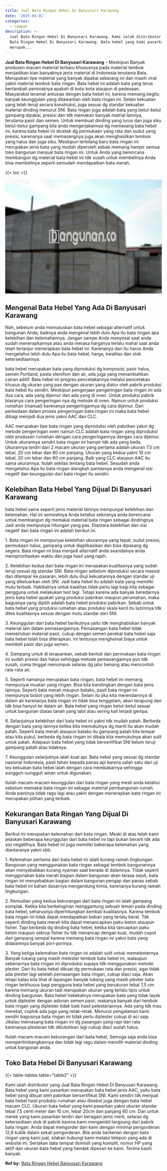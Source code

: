 ```yaml
---
title: Jual Bata Ringan Hebel Di Banyusari Karawang
date: '2025-04-01'
categories:
  - tempat
description: >-
  Jual Bata Ringan Hebel Di Banyusari Karawang. Kami ialah distributor yang Jual
  Bata Ringan Hebel Di Banyusari Karawang. Bata hebel yang kami pasarkan
  merupak...
---
```


**Jual Bata Ringan Hebel Di Banyusari Karawang** – Meskipun Banyak produsen macam material terbaru khususnya pada material tembok menjadikan kian banyaknya jenis material di Indonesia terutama Bata. Merupakan tipe material yang banyak dipakai sekarang ini dan masih viral yakni material tembok bata ringan. Bata hebel ini adalah bata yang terus bertambah peminatnya apakah di kota-kota ataupun di pedesaan. Masyarakat teramat antusias dengan bata hebel ini, karena memang begitu banyak keunggulan yang ditawarkan oleh bata ringan ini. Selain kekuatan yang telah teruji secara konstruksi, juga sesuai dg standar kekuatan material dinding menurut SNI. Bata ringan juga adalah bata yang betul-betul gampang dipakai, presisi dan tdk memakan banyak matrial lainnya, terutama pasir dan semen. Untuk membuat dinding yang lurus dan juga siku betul-betul gampang bila anda mengerjakannya dg memasang bata hebel ini, karena bata hebel ini dicetak dg permukaan yang rata dan sudut yang presisi, karenanya saat memasangnya juga akan menghasilkan tembok yang halus dan juga siku. Meskipun terbilang baru bata ringan ini merupakan jenis bata yang mudah diperoleh sebab memang hampir semua toko bangunan menjual bata ringan ini. Untuk Anda yang berencana membangun dg material bata hebel ini tdk susah untuk membelinya Anda bisa membelinya seperti semudah mendapatkan bata merah.

{{< toc >}}

![Jual Bata Ringan Hebel Di Banyusari Karawang](/images/jual-hebel-murah-36.png)

## Mengenal Bata Hebel Yang Ada Di Banyusari Karawang

Nah, sebelum anda memutuskan bata hebel sebagai alternatif untuk bangunan Anda, baiknya anda mengenal lebih dulu Apa itu bata ringan apa kelebihan dan kelemahannya. Jangan sampe Anda menyesal saat anda sudah menerapkannya atau anda merasa harganya terlalu mahal saat anda telah terlanjur menerapkan bata hebel ini. Karenanya dari itu harus Anda mengetahui lebih dulu Apa itu bata hebel, harga, kwalitas dan stok ketersediaannya.

bata hebel merupakan bata yang diproduksi dg komposisi; pasir halus, semen Portland, pasta sterofom dan air, ada juga yang menambahkan cairan aditif. Bata hebel ini progres pencetakannya melalui pencetakan khusus dg ukuran yang pas dengan ukuran yang diatur oleh pabrik produksi bata hebel itu sendiri. Meskipun pengerjaan pengeringan bata ringan ini ada dua cara, ada yang dijemur dan ada yang di oven. Untuk produksi pabrik biasanya cara pengeringan nya dg metode di oven. Namun untuk produksi rumahan (manual) karenanya pengeringannya dg cara dijemur. Dari perbedaan dalam proses pengeringan bata ringan ini maka bata hebel dibagi menjadi dua jenis yakni AAC dan CLC.

AAC merupakan tipe bata ringan yang diproduksi oleh pabrikan yakni dg metode pengeringan oven namun CLC adalah bata ringan yang diproduksi oleh produsen rumahan dengan cara pengeringannya dengan cara dijemur. Untuk ukurannya sendiri bata ringan ini hampir tdk ada yang beda. Ukurannya terdiri dari 2 macam ukuran yang pertama adalah ukuran 7.5 cm tebal, 20 cm lebar dan 60 cm panjang. Ukuran yang kedua yakni 10 cm tebal, 20 cm lebar dan 60 cm panjang. Baik yang CLC ataupun AAC itu sama ukurannya. Itulah sekilas tentang bata hebel. Sesudah anda mengetahui Apa itu bata ringan alangkah pantasnya anda mengenal sisi negatif dan keunggulan dari bata ringan itu sendiri.

## Kelebihan Bata Hebel Yang Dijual Di Banyusari Karawang

bata hebel sama seperti jenis material lainnya mempunyai kelebihan dan kelemahan. Hal ini semestinya Anda ketahui sekiranya anda berencana untuk membangun dg memakai material bata ringan sebagai dindingnya. Jadi anda mempunyai hitungan yang pas. Diantara kelebihan dan sisi negatif dari bata ringan ini adalah berikut ini.

1\. Bata ringan ini mempunyai kelebihan ukurannya yang tepat, sudut presisi, permukaan halus, gampang untuk diaplikasikan dan bisa dipasang dg segera. Bata ringan ini bisa menjadi alternatif anda seandainya anda memprioritaskan waktu dan juga hasil yang rapih.

2\. Kelebihan kedua dari bata ringan ini merupakan kualitasnya yang sudah teruji sesuai dg standar SNI. Bata ringan sebelum diproduksi secara massal dan dilempar ke pasaran, lebih dulu diuji kekuatannya dengan standar uji yang dikeluarkan oleh SNI. Jadi bata hebel itu adalah bata yang memiliki mutu terbaik. Hakikatnya untuk kwalitas tidak perlu lagi bagi kita sebagai pengguna untuk melakukan test lagi. Tetapi karena ada banyak beredarnya jenis bata hebel apakah yang produksi pabrikan maupun perumahan, maka bagusnya yang dipilih adalah bata hebel produksi pabrikan. Sebab untuk bata hebel yang produksi rumahan atau produksi skala kecil itu lazimnya tdk dites kualitasnya sesuai dengan mutu standar dari SNI.

3\. Keunggulan dari bata hebel berikutnya yaitu tdk menghabiskan banyak material lain dalam pemasangannya. Pemasangan bata hebel tidak memerlukan material pasir, cukup dengan semen perekat bata hebel saja bata hebel telah bisa diterapkan. Ini tentunya menghemat biaya untuk membeli pasir dan juga semen.

4\. Gampang untuk di terapankan, sebab bentuk dan permukaan bata ringan ini sudah presisi dan halus sehingga metode pemasangannya pun tdk susah, cuma tinggal menumpuk selaras dg jalur benang atau mencontoh rata-rata air.

5\. Seperti namanya merupakan bata ringan, bata hebel ini memang mempunyai muatan yang ringan. Bisa kita bandingkan dengan bata jenis lainnya. Seperti bata merah maupun batako, pasti bata ringan ini mempunyai bobot yang lebih ringan. Selain itu jika kita merendamnya di dalam air karenanya bata ringan ini tidak bisa tenggelam, akan terapung dan tdk bisa hanyut ke dalam air. Bata hebel yang ringan betul-betul sesuai untuk bangunan diatas tanah yang labil atau sering kali terjadi gempa.

6\. Selanjutnya kelebihan dari bata hebel ini yakni tdk mudah patah. Berbeda dengan bata yang lainnya ketika kita memukulnya dg martil itu akan mudah patah. Seperti bata merah ataupun batako itu gampang patah kita lempar atau kita pukul, berbeda dg bata ringan ini dikala kita memukulnya akan sulit untuk patah. Adapaun bata hebel yang tidak bersertifikat SNI belum teruji gampang patah atau tidaknya.

7\. Keunggulan selanjutnya ialah kuat api. Bata hebel yang sesuai dg standar nasional Indonesia, pasti tahan kepada panas api karena salah satu dari uji tes kekuatan bata hebel ialah dengan cara membakarnya sehingga sungguh-sungguh aman untuk digunakan.

Itulah macam-macam keunggulan dari bata ringan yang mesti anda ketahui sebelum memakai bata ringan ini sebagai material pembangunan rumah. Anda pastinya tidak ragu lagi atau yakin dengan menerapkan bata ringan ini merupakan pilihan yang terbaik.

## Kekurangan Bata Ringan Yang Dijual Di Banyusari Karawang

Berikut ini merupakan kelemahan dari bata ringan. Meski di atas telah kami jelaskan beberapa keunggulan dari bata hebel ini tapi bukan berarti tdk ada sisi negatifnya. Bata hebel ini juga memiliki beberapa kelemahan yang diantaranya yakni sbb.

1\. Kelemahan pertama dari bata hebel ini ialah kurang ramah lingkungan. Bangunan yang menggunakan bata ringan sebagai tembok bangunannya akan menyebabkan kurang nyaman saat berada di dalamnya. Tidak seperti menggunakan bata merah bagian dalam bangunan akan terasa sejuk, bata ringan ini menyebabkan bagian dalam bangunan pengap dan panas sebab bata hebel ini bahan dasarnya mengandung kimia, karenanya kurang ramah lingkungan.

2\. Kemudian yang kedua kekurangan dari bata ringan ini ialah gampang somplak. Ketika kita berkeinginan menggantung sebuah lemari pada dinding bata hebel, seharusnya diperhitungkan kembali kualitasnya. Karena tembok bata ringan ini tidak dapat mendapatkan beban yang terlalu berat. Tdk seperti dinding bata merah kita dapat menancapkan paku beton ataupun fisher. Tapi berbeda dg dinding bata hebel, ketika kita tancapkan paku beton maupun sekrup fisher itu tdk menancap dengan kuat, mudah copot dan gampang sempal karena memang bata ringan ini yakni bata yang didalamnya banyak pori-porinya.

3\. Yang ketiga kelemahan bata ringan ini adalah sulit untuk memelesternya. Banyak tukang yang masih melester tembok bata hebel ini, walaupun sebenarnya bata ringan ini diproduksi supaya tdk menggunakan metode plester. Dari itu bata hebel dibuat dg permukaan rata dan presisi, agar tidak ada plester lagi setelah pemasangan bata ringan, cukup diaci saja. Akan tetapi kalau kita lihat di lapangan banyak tukang yang masih plester bata ringan terkhusus bagi pengguna bata hebel yang berukuran tebal 7,5 cm karena memang ukuran tadi merupakan ukuran yang terlalu tipis untuk dinding bangunan. Bata hebel hakekatnya merupakan bata yang tidak layak untuk diplester dengan adonan semen pasir, makanya banyak dari tembok bata ringan yang diplester tidak baik hasil pelestariannya. Ada yang tdk mau merekat, coplok ada juga yang retak-retak. Menurut pengalaman kami sendiri bagusnya bata ringan ini tidak perlu diplester cukup di aci saja. Jikalau memasang bata ringan ini dg pasangan yang rapi dan rata karenanya plesteran tdk dibutuhkan lagi cukup diaci sudah halus.

Itulah macam-macam kekurangan dari bata hebel, Semoga saja anda bisa mempertimbangkannya dan tidak lagi ragu dalam memilih material dinding untuk bangunan anda.

## Toko Bata Hebel Di Banyusari Karawang

{{< table-tables table="table2" >}}

Kami ialah distributor yang Jual Bata Ringan Hebel Di Banyusari Karawang. Bata hebel yang kami pasarkan merupakan bata hebel jenis AAC, yaitu bata hebel yang dibuat oleh pabrikan bersertifikat SNI. Kami sendiri tdk menjual bata hebel hasil produksi rumahan atau disebut juga dengan bata hebel macam CLC. Ukuran bata hebel yang kami pasarkan yakni ukuran standar tebal 7,5 centi meter dan 10 cm, lebar 20cm dan panjang 60 cm. Dan untuk merek yang kami pasarkan terdiri dari beragam jenis merk, selaras dg ketersediaan stok di pabrik karena kami mengambil langsung dari pabrik bata ringan. Anda dapat mengorder dari kami dengan minimal pengorderan 12,6 kubik dalam sekali pengorderan. Bila anda berkenan dengan bata ringan yang kami jual, silakan hubungi kami melalui telepon yang ada di website ini. Sertakan data tempat domisili yang komplit, nomor HP yang aktif dan ukuran bata hebel yang hendak dipesan ke kami. Terima kasih banyak.

**Ref by:** [Bata Ringan Hebel Banyusari Karawang](https://id.wikipedia.org/wiki/Bata)
